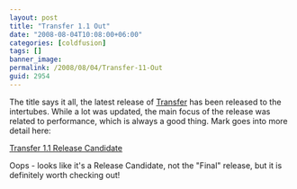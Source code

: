 ```yaml
---
layout: post
title: "Transfer 1.1 Out"
date: "2008-08-04T10:08:00+06:00"
categories: [coldfusion]
tags: []
banner_image: 
permalink: /2008/08/04/Transfer-11-Out
guid: 2954
---
```


The title says it all, the latest release of <a href="http://www.transfer-orm.com/">Transfer</a> has been released to the intertubes. While a lot was updated, the main focus of the release was related to performance, which is always a good thing. Mark goes into more detail here:

<a href="http://www.compoundtheory.com/?action=displayPost&ID=337">Transfer 1.1 Release Candidate</a>

Oops - looks like it's a Release Candidate, not the "Final" release, but it is definitely worth checking out!